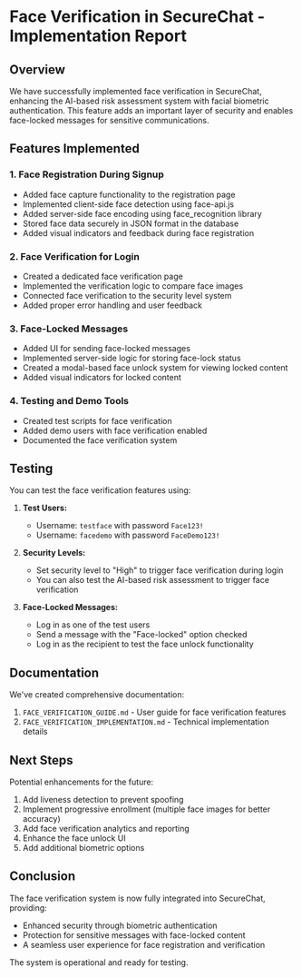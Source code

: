 # Face Verification in SecureChat - Implementation Report

## Overview

We have successfully implemented face verification in SecureChat, enhancing the AI-based risk assessment system with facial biometric authentication. This feature adds an important layer of security and enables face-locked messages for sensitive communications.

## Features Implemented

### 1. Face Registration During Signup
- Added face capture functionality to the registration page
- Implemented client-side face detection using face-api.js
- Added server-side face encoding using face_recognition library
- Stored face data securely in JSON format in the database
- Added visual indicators and feedback during face registration

### 2. Face Verification for Login
- Created a dedicated face verification page
- Implemented the verification logic to compare face images
- Connected face verification to the security level system
- Added proper error handling and user feedback

### 3. Face-Locked Messages
- Added UI for sending face-locked messages
- Implemented server-side logic for storing face-lock status
- Created a modal-based face unlock system for viewing locked content
- Added visual indicators for locked content

### 4. Testing and Demo Tools
- Created test scripts for face verification
- Added demo users with face verification enabled
- Documented the face verification system

## Testing

You can test the face verification features using:

1. **Test Users:**
   - Username: `testface` with password `Face123!`
   - Username: `facedemo` with password `FaceDemo123!`

2. **Security Levels:**
   - Set security level to "High" to trigger face verification during login
   - You can also test the AI-based risk assessment to trigger face verification

3. **Face-Locked Messages:**
   - Log in as one of the test users
   - Send a message with the "Face-locked" option checked
   - Log in as the recipient to test the face unlock functionality

## Documentation

We've created comprehensive documentation:

1. `FACE_VERIFICATION_GUIDE.md` - User guide for face verification features
2. `FACE_VERIFICATION_IMPLEMENTATION.md` - Technical implementation details

## Next Steps

Potential enhancements for the future:

1. Add liveness detection to prevent spoofing
2. Implement progressive enrollment (multiple face images for better accuracy)
3. Add face verification analytics and reporting
4. Enhance the face unlock UI
5. Add additional biometric options

## Conclusion

The face verification system is now fully integrated into SecureChat, providing:
- Enhanced security through biometric authentication
- Protection for sensitive messages with face-locked content
- A seamless user experience for face registration and verification

The system is operational and ready for testing.
